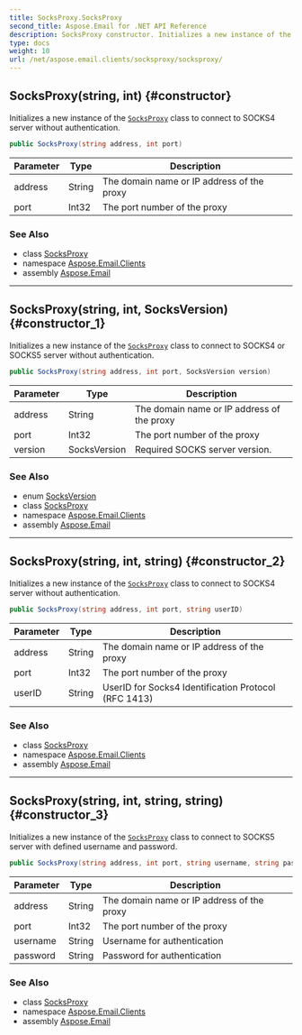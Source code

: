 ```yaml
---
title: SocksProxy.SocksProxy
second_title: Aspose.Email for .NET API Reference
description: SocksProxy constructor. Initializes a new instance of the SocksProxy class to connect to SOCKS4 server without authentication
type: docs
weight: 10
url: /net/aspose.email.clients/socksproxy/socksproxy/
---
```

## SocksProxy(string, int) {#constructor}

Initializes a new instance of the [`SocksProxy`](../) class to connect to SOCKS4 server without authentication.

```csharp
public SocksProxy(string address, int port)
```

| Parameter | Type | Description |
| --- | --- | --- |
| address | String | The domain name or IP address of the proxy |
| port | Int32 | The port number of the proxy |

### See Also

* class [SocksProxy](../)
* namespace [Aspose.Email.Clients](../../socksproxy/)
* assembly [Aspose.Email](../../../)

---

## SocksProxy(string, int, SocksVersion) {#constructor_1}

Initializes a new instance of the [`SocksProxy`](../) class to connect to SOCKS4 or SOCKS5 server without authentication.

```csharp
public SocksProxy(string address, int port, SocksVersion version)
```

| Parameter | Type | Description |
| --- | --- | --- |
| address | String | The domain name or IP address of the proxy |
| port | Int32 | The port number of the proxy |
| version | SocksVersion | Required SOCKS server version. |

### See Also

* enum [SocksVersion](../../socksversion/)
* class [SocksProxy](../)
* namespace [Aspose.Email.Clients](../../socksproxy/)
* assembly [Aspose.Email](../../../)

---

## SocksProxy(string, int, string) {#constructor_2}

Initializes a new instance of the [`SocksProxy`](../) class to connect to SOCKS4 server without authentication.

```csharp
public SocksProxy(string address, int port, string userID)
```

| Parameter | Type | Description |
| --- | --- | --- |
| address | String | The domain name or IP address of the proxy |
| port | Int32 | The port number of the proxy |
| userID | String | UserID for Socks4 Identification Protocol (RFC 1413) |

### See Also

* class [SocksProxy](../)
* namespace [Aspose.Email.Clients](../../socksproxy/)
* assembly [Aspose.Email](../../../)

---

## SocksProxy(string, int, string, string) {#constructor_3}

Initializes a new instance of the [`SocksProxy`](../) class to connect to SOCKS5 server with defined username and password.

```csharp
public SocksProxy(string address, int port, string username, string password)
```

| Parameter | Type | Description |
| --- | --- | --- |
| address | String | The domain name or IP address of the proxy |
| port | Int32 | The port number of the proxy |
| username | String | Username for authentication |
| password | String | Password for authentication |

### See Also

* class [SocksProxy](../)
* namespace [Aspose.Email.Clients](../../socksproxy/)
* assembly [Aspose.Email](../../../)


